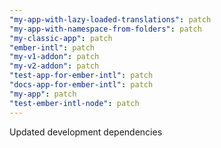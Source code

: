 ```yaml
---
"my-app-with-lazy-loaded-translations": patch
"my-app-with-namespace-from-folders": patch
"my-classic-app": patch
"ember-intl": patch
"my-v1-addon": patch
"my-v2-addon": patch
"test-app-for-ember-intl": patch
"docs-app-for-ember-intl": patch
"my-app": patch
"test-ember-intl-node": patch
---
```


Updated development dependencies
